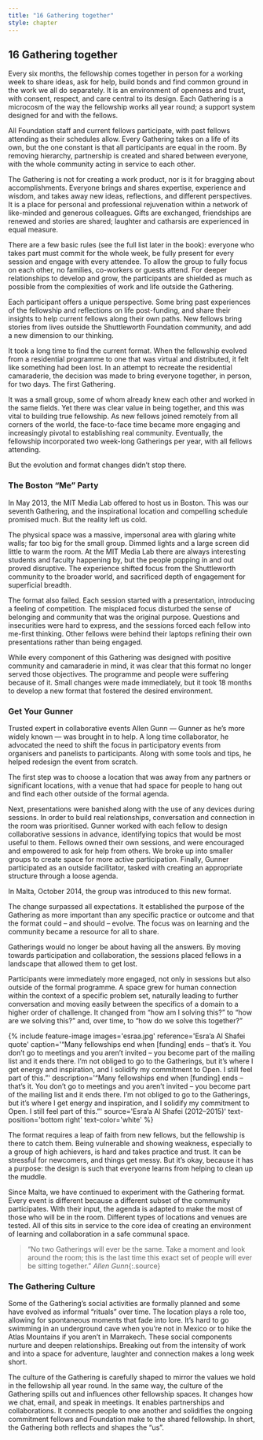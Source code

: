 ```yaml
---
title: "16 Gathering together"
style: chapter
---
```


## **16** Gathering together

Every six months, the fellowship comes together in person for a working week to share ideas, ask for help, build bonds and find common ground in the work we all do separately. It is an environment of openness and trust, with consent, respect, and care central to its design. Each Gathering is a microcosm of the way the fellowship works all year round; a support system designed for and with the fellows.

All Foundation staff and current fellows participate, with past fellows attending as their schedules allow. Every Gathering takes on a life of its own, but the one constant is that all participants are equal in the room. By removing hierarchy, partnership is created and shared between everyone, with the whole community acting in service to each other.

The Gathering is not for creating a work product, nor is it for bragging about accomplishments. Everyone brings and shares expertise, experience and wisdom, and takes away new ideas, reflections, and different perspectives. It is a place for personal and professional rejuvenation within a network of like-minded and generous colleagues. Gifts are exchanged, friendships are renewed and stories are shared; laughter and catharsis are experienced in equal measure.

There are a few basic rules (see the full list later in the book): everyone who takes part must commit for the whole week, be fully present for every session and engage with every attendee. To allow the group to fully focus on each other, no families, co-workers or guests attend. For deeper relationships to develop and grow, the participants are shielded as much as possible from the complexities of work and life outside the Gathering.

Each participant offers a unique perspective. Some bring past experiences of the fellowship and reflections on life post-funding, and share their insights to help current fellows along their own paths. New fellows bring stories from lives outside the Shuttleworth Foundation community, and add a new dimension to our thinking.

It took a long time to find the current format. When the fellowship evolved from a residential programme to one that was virtual and distributed, it felt like something had been lost. In an attempt to recreate the residential camaraderie, the decision was made to bring everyone together, in person, for two days. The first Gathering.

It was a small group, some of whom already knew each other and worked in the same fields. Yet there was clear value in being together, and this was vital to building true fellowship. As new fellows joined remotely from all corners of the world, the face-to-face time became more engaging and increasingly pivotal to establishing real community. Eventually, the fellowship incorporated two week-long Gatherings per year, with all fellows attending.

But the evolution and format changes didn’t stop there.

### The Boston “Me” Party

In May 2013, the MIT Media Lab offered to host us in Boston. This was our seventh Gathering, and the inspirational location and compelling schedule promised much. But the reality left us cold.

The physical space was a massive, impersonal area with glaring white walls; far too big for the small group. Dimmed lights and a large screen did little to warm the room. At the MIT Media Lab there are always interesting students and faculty happening by, but the people popping in and out proved disruptive. The experience shifted focus from the Shuttleworth community to the broader world, and sacrificed depth of engagement for superficial breadth.

The format also failed. Each session started with a presentation, introducing a feeling of competition. The misplaced focus disturbed the sense of belonging and community that was the original purpose. Questions and insecurities were hard to express, and the sessions forced each fellow into me-first thinking. Other fellows were behind their laptops refining their own presentations rather than being engaged.

While every component of this Gathering was designed with positive community and camaraderie in mind, it was clear that this format no longer served those objectives. The programme and people were suffering because of it. Small changes were made immediately, but it took 18 months to develop a new format that fostered the desired environment.

### Get Your Gunner

Trusted expert in collaborative events Allen Gunn — Gunner as he’s more widely known — was brought in to help. A long time collaborator, he advocated the need to shift the focus in participatory events from organisers and panelists to participants. Along with some tools and tips, he helped redesign the event from scratch.

The first step was to choose a location that was away from any partners or significant locations, with a venue that had space for people to hang out and find each other outside of the formal agenda.

Next, presentations were banished along with the use of any devices during sessions. In order to build real relationships, conversation and connection in the room was prioritised. Gunner worked with each fellow to design collaborative sessions in advance, identifying topics that would be most useful to them. Fellows owned their own sessions, and were encouraged and empowered to ask for help from others. We broke up into smaller groups to create space for more active participation. Finally, Gunner participated as an outside facilitator, tasked with creating an appropriate structure through a loose agenda.

In Malta, October 2014, the group was introduced to this new format.

The change surpassed all expectations. It established the purpose of the Gathering as more important than any specific practice or outcome and that the format could – and should – evolve. The focus was on learning and the community became a resource for all to share.

Gatherings would no longer be about having all the answers. By moving towards participation and collaboration, the sessions placed fellows in a landscape that allowed them to get lost.

Participants were immediately more engaged, not only in sessions but also outside of the formal programme. A space grew for human connection within the context of a specific problem set, naturally leading to further conversation and moving easily between the specifics of a domain to a higher order of challenge. It changed from “how am I solving this?” to “how are we solving this?” and, over time, to “how do we solve this together?”

{% include feature-image
   images='esraa.jpg'
   reference='Esra’a Al Shafei quote'
   caption='“Many fellowships end when [funding] ends – that’s it. You don’t go to meetings and you aren’t invited – you become part of the mailing list and it ends there. I’m not obliged to go to the Gatherings, but it’s where I get energy and inspiration, and I solidify my commitment to Open. I still feel part of&nbsp;this.”'
   description='“Many fellowships end when [funding] ends – that’s it. You don’t go to meetings and you aren’t invited – you become part of the mailing list and it ends there. I’m not obliged to go to the Gatherings, but it’s where I get energy and inspiration, and I solidify my commitment to Open. I still feel part of this.”'
   source='Esra’a Al Shafei (2012–2015)'
   text-position='bottom right'
   text-color='white'
%}

The format requires a leap of faith from new fellows, but the fellowship is there to catch them. Being vulnerable and showing weakness, especially to a group of high achievers, is hard and takes practice and trust. It can be stressful for newcomers, and things get messy. But it’s okay, because it has a purpose: the design is such that everyone learns from helping to clean up the muddle.

Since Malta, we have continued to experiment with the Gathering format. Every event is different because a different subset of the community participates. With their input, the agenda is adapted to make the most of those who will be in the room. Different types of locations and venues are tested. All of this sits in service to the core idea of creating an environment of learning and collaboration in a safe communal space.

> “No two Gatherings will ever be the same. Take a moment and look around the room; this is the last time this exact set of people will ever be sitting together.” *Allen Gunn*{:.source}

### The Gathering Culture

Some of the Gathering’s social activities are formally planned and some have evolved as informal “rituals” over time. The location plays a role too, allowing for spontaneous moments that fade into lore. It’s hard to go swimming in an underground cave when you’re not in Mexico or to hike the Atlas Mountains if you aren’t in Marrakech. These social components nurture and deepen relationships. Breaking out from the intensity of work and into a space for adventure, laughter and connection makes a long week short.

The culture of the Gathering is carefully shaped to mirror the values we hold in the fellowship all year round. In the same way, the culture of the Gathering spills out and influences other fellowship spaces. It changes how we chat, email, and speak in meetings. It enables partnerships and collaborations. It connects people to one another and solidifies the ongoing commitment fellows and Foundation make to the shared fellowship. In short, the Gathering both reflects and shapes the “us”.
